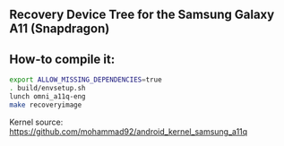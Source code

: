## Recovery Device Tree for the Samsung Galaxy A11 (Snapdragon)

## How-to compile it:

```sh
export ALLOW_MISSING_DEPENDENCIES=true
. build/envsetup.sh
lunch omni_a11q-eng
make recoveryimage
```

Kernel source:
https://github.com/mohammad92/android_kernel_samsung_a11q
